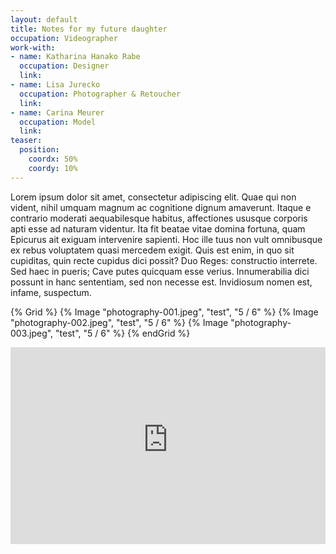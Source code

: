 ```yaml
---
layout: default
title: Notes for my future daughter
occupation: Videographer
work-with:
- name: Katharina Hanako Rabe
  occupation: Designer
  link:
- name: Lisa Jurecko
  occupation: Photographer & Retoucher
  link:
- name: Carina Meurer
  occupation: Model
  link:
teaser:
  position:
    coordx: 50%
    coordy: 10%
---
```




Lorem ipsum dolor sit amet, consectetur adipiscing elit. Quae qui non vident, nihil umquam magnum ac cognitione dignum amaverunt. Itaque e contrario moderati aequabilesque habitus, affectiones ususque corporis apti esse ad naturam videntur. Ita fit beatae vitae domina fortuna, quam Epicurus ait exiguam intervenire sapienti. Hoc ille tuus non vult omnibusque ex rebus voluptatem quasi mercedem exigit. Quis est enim, in quo sit cupiditas, quin recte cupidus dici possit? Duo Reges: constructio interrete. Sed haec in pueris; Cave putes quicquam esse verius. Innumerabilia dici possunt in hanc sententiam, sed non necesse est. Invidiosum nomen est, infame, suspectum. 





{% Grid %}
{% Image "photography-001.jpeg", "test", "5 / 6" %}
{% Image "photography-002.jpeg", "test", "5 / 6" %}
{% Image "photography-003.jpeg", "test", "5 / 6" %}
{% endGrid %}

<iframe height="315" src="https://www.youtube-nocookie.com/embed/wC8WimGFLrU?controls=0" title="YouTube video player" frameborder="0" allow="accelerometer; autoplay; clipboard-write; encrypted-media; gyroscope; picture-in-picture" style="--aspect-ratio: 16 / 9; width: 100%;" allowfullscreen></iframe>


